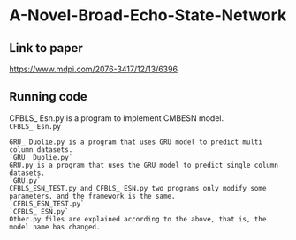 # A-Novel-Broad-Echo-State-Network
## Link to paper 
https://www.mdpi.com/2076-3417/12/13/6396
## Running code
CFBLS_ Esn.py is a program to implement CMBESN model.  
`CFBLS_ Esn.py`   
```
GRU_ Duolie.py is a program that uses GRU model to predict multi column datasets.  
`GRU_ Duolie.py`  
GRU.py is a program that uses the GRU model to predict single column datasets.  
`GRU.py`  
CFBLS_ESN_TEST.py and CFBLS_ ESN.py two programs only modify some parameters, and the framework is the same.  
`CFBLS_ESN_TEST.py`  
`CFBLS_ ESN.py`  
Other.py files are explained according to the above, that is, the model name has changed.  
